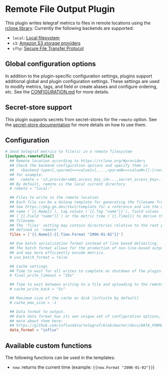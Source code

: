 # Remote File Output Plugin

This plugin writes telegraf metrics to files in remote locations using the
[rclone library](https://rclone.org). Currently the following backends are
supported:

- `local`: [Local filesystem](https://rclone.org/local/)
- `s3`: [Amazon S3 storage providers](https://rclone.org/s3/)
- `sftp`: [Secure File Transfer Protocol](https://rclone.org/sftp/)

## Global configuration options <!-- @/docs/includes/plugin_config.md -->

In addition to the plugin-specific configuration settings, plugins support
additional global and plugin configuration settings. These settings are used to
modify metrics, tags, and field or create aliases and configure ordering, etc.
See the [CONFIGURATION.md][CONFIGURATION.md] for more details.

[CONFIGURATION.md]: ../../../docs/CONFIGURATION.md#plugins

## Secret-store support

This plugin supports secrets from secret-stores for the `remote` option.
See the [secret-store documentation][SECRETSTORE] for more details on how
to use them.

[SECRETSTORE]: ../../../docs/CONFIGURATION.md#secret-store-secrets

## Configuration

```toml @sample.conf
# Send telegraf metrics to file(s) in a remote filesystem
[[outputs.remotefile]]
  ## Remote location according to https://rclone.org/#providers
  ## Check the backend configuration options and specify them in
  ##   <backend type>[,<param1>=<value1>[,...,<paramN>=<valueN>]]:[root]
  ## for example:
  ##   remote = 's3,provider=AWS,access_key_id=...,secret_access_key=...,session_token=...,region=us-east-1:mybucket'
  ## By default, remote is the local current directory
  # remote = "local:"

  ## Files to write in the remote location
  ## Each file can be a Golang template for generating the filename from metrics.
  ## See https://pkg.go.dev/text/template for a reference and use the metric
  ## name (`{{.Name}}`), tag values (`{{.Tag "name"}}`), field values
  ## (`{{.Field "name"}}`) or the metric time (`{{.Time}}) to derive the
  ## filename.
  ## The 'files' setting may contain directories relative to the root path
  ## defined in 'remote'.
  files = ['{{.Name}}-{{.Time.Format "2006-01-02"}}']

  ## Use batch serialization format instead of line based delimiting.
  ## The batch format allows for the production of non-line-based output formats
  ## and may more efficiently encode metrics.
  # use_batch_format = false

  ## Cache settings
  ## Time to wait for all writes to complete on shutdown of the plugin.
  # final_write_timeout = "10s"

  ## Time to wait between writing to a file and uploading to the remote location
  # cache_write_back = "5s"

  ## Maximum size of the cache on disk (infinite by default)
  # cache_max_size = -1

  ## Data format to output.
  ## Each data format has its own unique set of configuration options, read
  ## more about them here:
  ## https://github.com/influxdata/telegraf/blob/master/docs/DATA_FORMATS_OUTPUT.md
  data_format = "influx"
```

## Available custom functions

The following functions can be used in the templates:

- `now`: returns the current time (example: `{{now.Format "2006-01-02"}}`)
